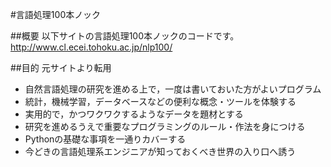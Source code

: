 #言語処理100本ノック

##概要
以下サイトの言語処理100本ノックのコードです。  
<http://www.cl.ecei.tohoku.ac.jp/nlp100/>  

##目的
元サイトより転用
- 自然言語処理の研究を進める上で，一度は書いておいた方がよいプログラム
- 統計，機械学習，データベースなどの便利な概念・ツールを体験する
- 実用的で，かつワクワクするようなデータを題材とする
- 研究を進めるうえで重要なプログラミングのルール・作法を身につける
- Pythonの基礎な事項を一通りカバーする
- 今どきの言語処理系エンジニアが知っておくべき世界の入り口へ誘う

